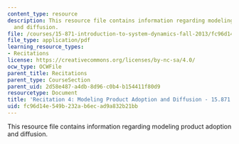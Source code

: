 ```yaml
---
content_type: resource
description: This resource file contains information regarding modeling product adoption
  and diffusion.
file: /courses/15-871-introduction-to-system-dynamics-fall-2013/fc96d14e549b232ab6ecad9a832b21bb_MIT15_871F13_rec4.pdf
file_type: application/pdf
learning_resource_types:
- Recitations
license: https://creativecommons.org/licenses/by-nc-sa/4.0/
ocw_type: OCWFile
parent_title: Recitations
parent_type: CourseSection
parent_uid: 2d58e487-a4db-8d96-c0b4-b154411f80d9
resourcetype: Document
title: 'Recitation 4: Modeling Product Adoption and Diffusion - 15.871 Fall 2013'
uid: fc96d14e-549b-232a-b6ec-ad9a832b21bb
---
```

This resource file contains information regarding modeling product adoption and diffusion.